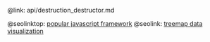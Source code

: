 @link: api/destruction_destructor.md

@seolinktop: [popular javascript framework](https://webix.com)
@seolink: [treemap data visualization](https://webix.com/widget/treemap/)
